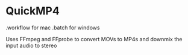 # QuickMP4

.workflow for mac
.batch for windows

Uses FFmpeg and FFprobe to convert MOVs to MP4s and downmix the input audio to stereo